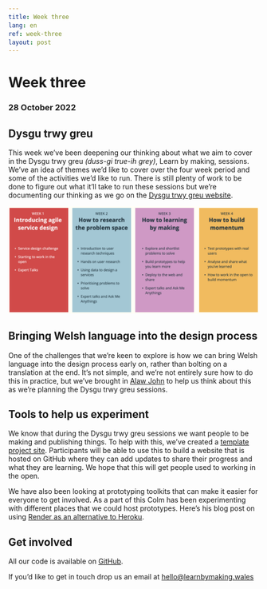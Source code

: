 ```yaml
---
title: Week three
lang: en
ref: week-three
layout: post
---
```


# Week three
### 28 October 2022

## Dysgu trwy greu

This week we’ve been deepening our thinking about what we aim to cover in the Dysgu trwy greu *(duss-gi true-ih grey)*, Learn by making, sessions. We’ve an idea of themes we’d like to cover over the four week period and some of the activities we’d like to run. There is still plenty of work to be done to figure out what it’ll take to run these sessions but we’re documenting our thinking as we go on the [Dysgu trwy greu website](http://learnbymaking.wales/en/the-labs/).

![A diagram showing our early thoughts of the week by week themes and activities](/assets/images/weekly-themes.png)

## Bringing Welsh language into the design process
One of the challenges that we’re keen to explore is how we can bring Welsh language into the design process early on, rather than bolting on a translation at the end. It’s not simple, and we’re not entirely sure how to do this in practice, but we’ve brought in [Alaw John](https://twitter.com/alawjohn) to help us think about this as we’re planning the Dysgu trwy greu sessions.

## Tools to help us experiment

We know that during the Dysgu trwy greu sessions we want people to be making and publishing things. To help with this, we’ve created a [template project site](https://github.com/learnbymakingwales/project-site-template). Participants will be able to use this to build a website that is hosted on GitHub where they can add updates to share their progress and what they are learning. We hope that this will get people used to working in the open.

We have also been looking at prototyping toolkits that can make it easier for everyone to get involved. As a part of this Colm has been experimenting with different places that we could host prototypes. Here’s his blog post on using [Render as an alternative to Heroku](https://colmjude.com/blog/move-python-prototypes-from-heroku-to-render).

## Get involved

All our code is available on [GitHub](https://github.com/orgs/learnbymakingwales/repositories).

If you’d like to get in touch drop us an email at [hello@learnbymaking.wales](hello@learnbymaking.wales)
